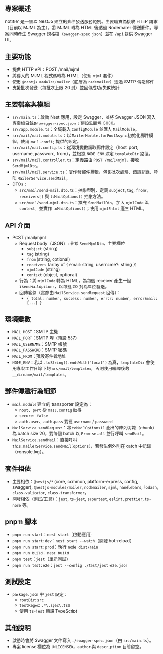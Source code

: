 ## 專案概述

notifier 是一個以 NestJS 建立的郵件發送服務範例。主要職責為接收 HTTP 請求（目前以 MJML 為主），將 MJML 轉為 HTML 後透過 Nodemailer 傳送郵件。專案同時產生 Swagger 規格檔（`swagger-spec.json`）並在 `/api` 提供 Swagger UI。

## 主要功能

- 提供 HTTP API：POST /mail/mjml
- 將傳入的 MJML 程式碼轉為 HTML（使用 `mjml` 套件）
- 使用 `@nestjs-modules/mailer`（底層為 `nodemailer`）透過 SMTP 傳送郵件
- 支援批次發送（每批次上限 20 封）並回傳成功/失敗統計

## 主要檔案與模組

- `src/main.ts`：啟動 Nest 應用，設定 Swagger，並將 Swagger JSON 寫入專案根目錄的 `swagger-spec.json`；預設監聽埠 3000。
- `src/app.module.ts`：全域載入 `ConfigModule` 並匯入 `MailModule`。
- `src/mail/mail.module.ts`：以 `MailerModule.forRootAsync` 初始化郵件模組，使用 `mail.config` 提供的設定。
- `src/mail/mail.config.ts`：從環境變數讀取郵件設定（host, port, username, password, from），並根據 `NODE_ENV` 決定 `templateDir` 路徑。
- `src/mail/mail.controller.ts`：定義路由 `POST /mail/mjml`，接收 `SendMjmlDto`。
- `src/mail/mail.service.ts`：實作發郵件邏輯，包含批次處理、錯誤記錄、呼叫 `MailerService.sendMail`。
- DTOs：
	- `src/mail/send-mail.dto.ts`：抽象型別，定義 `subject`, `tag`, `from?`, `receivers[]` 與 `toMailOptions()` 抽象方法。
	- `src/mail/send-mjml.dto.ts`：擴充 `SendMailDto`，加入 `mjmlCode` 與 `context`，並實作 `toMailOptions()`；使用 `mjml2html` 產生 HTML。

## API 介面

- POST /mail/mjml
	- Request body（JSON）: 參考 `SendMjmlDto`，主要欄位：
		- `subject` (string)
		- `tag` (string)
		- `from` (string, optional)
		- `receivers` (array of { email: string, username?: string })
		- `mjmlCode` (string)
		- `context` (object, optional)
	- 行為：將 `mjmlCode` 轉為 HTML，為每個 receiver 產生一組 `ISendMailOptions`，以每批 20 封為單位發送。
	- 回傳範例（實際由 `MailService.sendRequest` 回傳）：
		- `{ total: number, success: number, error: number, errorEmail: [...] }`

## 環境變數

- `MAIL_HOST`：SMTP 主機
- `MAIL_PORT`：SMTP 埠（預設 587）
- `MAIL_USERNAME`：SMTP 帳號
- `MAIL_PASSWORD`：SMTP 密碼
- `MAIL_FROM`：預設寄件者地址
- `NODE_ENV`：若以 `.toString().endsWith('local')` 為真，`templateDir` 會使用專案工作目錄下的 `src/mail/templates`，否則使用編譯後的 `__dirname/mail/templates`。

## 郵件傳遞行為細節

- `mail.module` 建立的 transporter 設定為：
	- `host`、`port` 從 `mail.config` 取得
	- `secure: false`
	- `auth.user`、`auth.pass` 對應 `username` / `password`
- `MailService.sendRequest`：將 `toMailOptions()` 產出的陣列切塊（chunk）為 batch size 20，對每個 batch 以 `Promise.all` 並行呼叫 `sendMail`。
- `MailService.sendMail`：直接呼叫 `this.mailerService.sendMail(options)`，若發生例外則在 catch 中記錄（console.log）。

## 套件相依

- 主要相依：`@nestjs/*` (core, common, platform-express, config, swagger), `@nestjs-modules/mailer`, `nodemailer`, `mjml`, `handlebars`, `lodash`, `class-validator`, `class-transformer`。
- 開發相依（測試/工具）：`jest`, `ts-jest`, `supertest`, `eslint`, `prettier`, `ts-node` 等。

## pnpm 腳本

- `pnpm run start`：`nest start`（啟動應用）
- `pnpm run start:dev`：`nest start --watch`（開發 hot-reload）
- `pnpm run start:prod`：執行 `node dist/main`
- `pnpm run build`：`nest build`
- `pnpm test`：`jest`（單元測試）
- `pnpm run test:e2e`：`jest --config ./test/jest-e2e.json`

## 測試設定

- `package.json` 中 `jest` 設定：
	- `rootDir`: `src`
	- `testRegex`: `.*\.spec\.ts$`
	- 使用 `ts-jest` 轉譯 TypeScript

## 其他說明

- 啟動時會將 Swagger 文件寫入 `./swagger-spec.json`（由 `src/main.ts`）。
- 專案 license 欄位為 `UNLICENSED`，`author` 與 `description` 目前留空。

